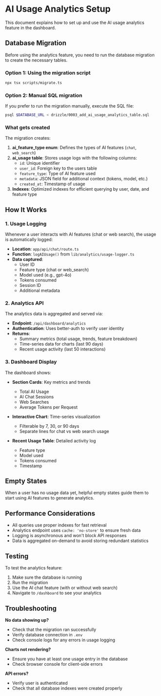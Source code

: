 # AI Usage Analytics Setup

This document explains how to set up and use the AI usage analytics feature in the dashboard.

## Database Migration

Before using the analytics feature, you need to run the database migration to create the necessary tables.

### Option 1: Using the migration script

```bash
npx tsx scripts/migrate.ts
```

### Option 2: Manual SQL migration

If you prefer to run the migration manually, execute the SQL file:

```bash
psql $DATABASE_URL < drizzle/0003_add_ai_usage_analytics_table.sql
```

### What gets created

The migration creates:

1. **ai_feature_type enum**: Defines the types of AI features (`chat`, `web_search`)
2. **ai_usage table**: Stores usage logs with the following columns:
   - `id`: Unique identifier
   - `user_id`: Foreign key to the users table
   - `feature_type`: Type of AI feature used
   - `metadata`: JSON field for additional context (tokens, model, etc.)
   - `created_at`: Timestamp of usage
3. **Indexes**: Optimized indexes for efficient querying by user, date, and feature type

## How It Works

### 1. Usage Logging

Whenever a user interacts with AI features (chat or web search), the usage is automatically logged:

- **Location**: `app/api/chat/route.ts`
- **Function**: `logAIUsage()` from `lib/analytics/usage-logger.ts`
- **Data captured**:
  - User ID
  - Feature type (chat or web_search)
  - Model used (e.g., gpt-4o)
  - Tokens consumed
  - Session ID
  - Additional metadata

### 2. Analytics API

The analytics data is aggregated and served via:

- **Endpoint**: `/api/dashboard/analytics`
- **Authentication**: Uses better-auth to verify user identity
- **Returns**:
  - Summary metrics (total usage, trends, feature breakdown)
  - Time-series data for charts (last 90 days)
  - Recent usage activity (last 50 interactions)

### 3. Dashboard Display

The dashboard shows:

- **Section Cards**: Key metrics and trends
  - Total AI Usage
  - AI Chat Sessions
  - Web Searches
  - Average Tokens per Request

- **Interactive Chart**: Time-series visualization
  - Filterable by 7, 30, or 90 days
  - Separate lines for chat vs web search usage

- **Recent Usage Table**: Detailed activity log
  - Feature type
  - Model used
  - Tokens consumed
  - Timestamp

## Empty States

When a user has no usage data yet, helpful empty states guide them to start using AI features to generate analytics.

## Performance Considerations

- All queries use proper indexes for fast retrieval
- Analytics endpoint uses `cache: 'no-store'` to ensure fresh data
- Logging is asynchronous and won't block API responses
- Data is aggregated on-demand to avoid storing redundant statistics

## Testing

To test the analytics feature:

1. Make sure the database is running
2. Run the migration
3. Use the AI chat feature (with or without web search)
4. Navigate to `/dashboard` to see your analytics

## Troubleshooting

**No data showing up?**
- Check that the migration ran successfully
- Verify database connection in `.env`
- Check console logs for any errors in usage logging

**Charts not rendering?**
- Ensure you have at least one usage entry in the database
- Check browser console for client-side errors

**API errors?**
- Verify user is authenticated
- Check that all database indexes were created properly
